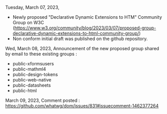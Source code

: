 Tuesday, March 07, 2023,
- Newly proposed "Declarative Dynamic Extensions to HTM" Community Group on W3C (https://www.w3.org/community/blog/2023/03/07/proposed-group-declarative-dynamic-extensions-to-html-community-group/)
- Non conform initial draft was published on the github repository.

Wed, March 08, 2023,
Announcement of the new proposed group shared by email to these existing groups :
- public-xformsusers
- public-mathml4
- public-design-tokens
- public-web-native
- public-datasheets
- public-html

March 09, 2023,
Comment posted :
https://github.com/whatwg/dom/issues/831#issuecomment-1462377264

